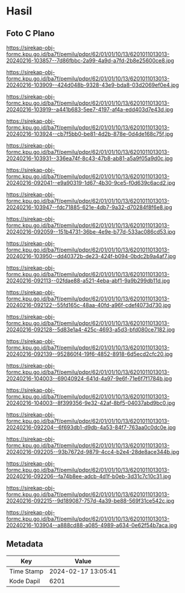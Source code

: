 # Hasil

## Foto C Plano

https://sirekap-obj-formc.kpu.go.id/ba7f/pemilu/pdpr/62/01/01/10/13/6201011013013-20240216-103857--7d86fbbc-2a99-4a9d-a7fd-2b8e25600ce8.jpg

https://sirekap-obj-formc.kpu.go.id/ba7f/pemilu/pdpr/62/01/01/10/13/6201011013013-20240216-103909--424d048b-9328-43e9-bda8-03d2069ef0e4.jpg

https://sirekap-obj-formc.kpu.go.id/ba7f/pemilu/pdpr/62/01/01/10/13/6201011013013-20240216-103919--a441b683-5ee7-4197-af4a-edd403d7e43d.jpg

https://sirekap-obj-formc.kpu.go.id/ba7f/pemilu/pdpr/62/01/01/10/13/6201011013013-20240216-103924--cb7f5bb0-be81-4d2b-878e-0d4de168c75f.jpg

https://sirekap-obj-formc.kpu.go.id/ba7f/pemilu/pdpr/62/01/01/10/13/6201011013013-20240216-103931--336ea74f-8c43-47b8-ab81-a5a9f05a9d0c.jpg

https://sirekap-obj-formc.kpu.go.id/ba7f/pemilu/pdpr/62/01/01/10/13/6201011013013-20240216-092041--e9a90319-1d67-4b30-9ce5-f0d639c6acd2.jpg

https://sirekap-obj-formc.kpu.go.id/ba7f/pemilu/pdpr/62/01/01/10/13/6201011013013-20240216-103947--fdc71885-621e-4db7-9a32-d70284f8f6e8.jpg

https://sirekap-obj-formc.kpu.go.id/ba7f/pemilu/pdpr/62/01/01/10/13/6201011013013-20240216-092059--151b4731-36be-4e9e-b77d-533ac086cd53.jpg

https://sirekap-obj-formc.kpu.go.id/ba7f/pemilu/pdpr/62/01/01/10/13/6201011013013-20240216-103950--dd40372b-de23-424f-b094-0bdc2b9a4af7.jpg

https://sirekap-obj-formc.kpu.go.id/ba7f/pemilu/pdpr/62/01/01/10/13/6201011013013-20240216-092113--02fdae88-a521-4eba-abf1-9a9b299db11d.jpg

https://sirekap-obj-formc.kpu.go.id/ba7f/pemilu/pdpr/62/01/01/10/13/6201011013013-20240216-092122--55fd165c-48aa-40fd-a96f-cdef4073d730.jpg

https://sirekap-obj-formc.kpu.go.id/ba7f/pemilu/pdpr/62/01/01/10/13/6201011013013-20240216-092128--5d83e1a4-425c-4693-a5d3-bfd080ce7182.jpg

https://sirekap-obj-formc.kpu.go.id/ba7f/pemilu/pdpr/62/01/01/10/13/6201011013013-20240216-092139--952860f4-19f6-4852-8918-6d5ecd2cfc20.jpg

https://sirekap-obj-formc.kpu.go.id/ba7f/pemilu/pdpr/62/01/01/10/13/6201011013013-20240216-104003--69040924-641d-4a97-9e6f-71e6f7f1784b.jpg

https://sirekap-obj-formc.kpu.go.id/ba7f/pemilu/pdpr/62/01/01/10/13/6201011013013-20240216-104003--8f399356-9e32-42af-8bf5-04037abd9bc0.jpg

https://sirekap-obj-formc.kpu.go.id/ba7f/pemilu/pdpr/62/01/01/10/13/6201011013013-20240216-092204--6f693db1-d9db-4a53-84f7-763aa0c0dc0e.jpg

https://sirekap-obj-formc.kpu.go.id/ba7f/pemilu/pdpr/62/01/01/10/13/6201011013013-20240216-092205--93b7672d-9879-4cc4-b2e4-28de8ace344b.jpg

https://sirekap-obj-formc.kpu.go.id/ba7f/pemilu/pdpr/62/01/01/10/13/6201011013013-20240216-092206--fa74b8ee-adcb-4d1f-b0eb-3d31c7c10c31.jpg

https://sirekap-obj-formc.kpu.go.id/ba7f/pemilu/pdpr/62/01/01/10/13/6201011013013-20240216-092215--9d189087-757d-4a39-be88-569f31ce542c.jpg

https://sirekap-obj-formc.kpu.go.id/ba7f/pemilu/pdpr/62/01/01/10/13/6201011013013-20240216-103904--a888cd88-a085-4989-a634-0e62f54b7aca.jpg


## Metadata

| Key        | Value               |
| ---------- | ------------------- |
| Time Stamp | 2024-02-17 13:05:41 |
| Kode Dapil | 6201                |



